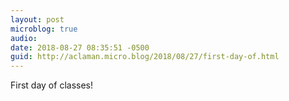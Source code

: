 ```yaml
---
layout: post
microblog: true
audio: 
date: 2018-08-27 08:35:51 -0500
guid: http://aclaman.micro.blog/2018/08/27/first-day-of.html
---
```

First day of classes!
